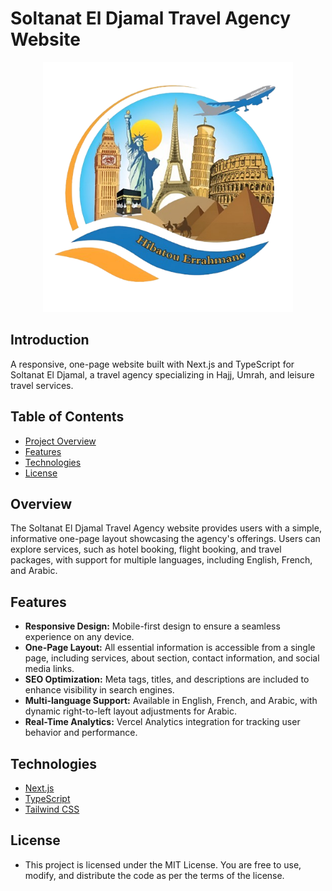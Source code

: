 # Soltanat El Djamal Travel Agency Website

<p align="center"><a href="https://soltanat-eldjamal.vercel.app" target="_blank"><img src="https://raw.githubusercontent.com/AbderrahmaneOuldgouail/soltanat-eldjamal/refs/heads/main/src/assets/logo/logo.png" width="400" alt="soltanat eldjamal Logo"></a></p>


## Introduction

A responsive, one-page website built with Next.js and TypeScript for Soltanat El Djamal, a travel agency specializing in Hajj, Umrah, and leisure travel services.

## Table of Contents

- [Project Overview](#Overview)
- [Features](#features)
- [Technologies](#technologies)
- [License](#license)

## Overview

The Soltanat El Djamal Travel Agency website provides users with a simple, informative one-page layout showcasing the agency's offerings. Users can explore services, such as hotel booking, flight booking, and travel packages, with support for multiple languages, including English, French, and Arabic.

## Features

- **Responsive Design:** Mobile-first design to ensure a seamless experience on any device.
- **One-Page Layout:** All essential information is accessible from a single page, including services, about section, contact information, and social media links.
- **SEO Optimization:** Meta tags, titles, and descriptions are included to enhance visibility in search engines.
- **Multi-language Support:** Available in English, French, and Arabic, with dynamic right-to-left layout adjustments for Arabic.
- **Real-Time Analytics:** Vercel Analytics integration for tracking user behavior and performance.

## Technologies

- [Next.js](https://nextjs.org/docs) 
- [TypeScript](https://www.typescriptlang.org/docs/)
- [Tailwind CSS](https://tailwindcss.com/docs)  

## License

- This project is licensed under the MIT License. You are free to use, modify, and distribute the code as per the terms of the license.